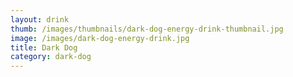 ```yaml
---
layout: drink
thumb: /images/thumbnails/dark-dog-energy-drink-thumbnail.jpg
image: /images/dark-dog-energy-drink.jpg
title: Dark Dog
category: dark-dog
---
```


